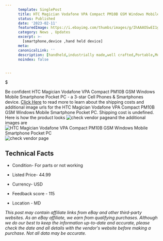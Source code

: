 ```yaml
---
      template: SinglePost
      title: HTC Magician Vodafone VPA Compact PM10B GSM Windows Mobile Smartphone Pocket PC
      status: Published
      date: '2023-02-11'
      featuredImage: https://i.ebayimg.com/thumbs/images/g/IhAAAOSwEI1gZL-Z/s-l225.jpg
      category: News , Updates
      excerpt: >-
        [smartphone,device ,hand held device]
      meta:
      canonicalLink: ''
      description: [handheld,industrially made,well crafted,Portable,Mobile,Compact,Convenient,Lightweight,Maneuverable,Man-portable,Miniature,Carriable,Hand-held,Light,Holdable,Transportable,Mobile device,Pocket-sized,On-the-go,Wireless,Cordless,Compact size,Convenient size, smartphone,device ,hand held device]
      noindex: false
      
        
---
```

$

Be confident HTC Magician Vodafone VPA Compact PM10B GSM Windows Mobile Smartphone Pocket PC - a 3-star Cell Phones & Smartphones device. [Click Here](https://www.ebay.com/itm/265107655170?hash=item3db9a5ca02%3Ag%3AIhAAAOSwEI1gZL-Z&mkevt=1&mkcid=1&mkrid=711-53200-19255-0&campid=%253CePNCampaignId%253E&customid=%253CreferenceId%253E&toolid=10049) to read more to learn about the shipping costs and additional image urls for the HTC Magician Vodafone VPA Compact PM10B GSM Windows Mobile Smartphone Pocket PC. Shipping cost is undefined. Here is how the product looks ![check vendor page](https://i.ebayimg.com/thumbs/images/g/IhAAAOSwEI1gZL-Z/s-l225.jpg)and the additional images are![HTC Magician Vodafone VPA Compact PM10B GSM Windows Mobile Smartphone Pocket PC](https://i.ebayimg.com/images/g/IhAAAOSwEI1gZL-Z/s-l1600.jpg)![check vendor page](https://origin-galleryplus.ebayimg.com/ws/web/265107655170_2_0_1/225x225.jpg,https://origin-galleryplus.ebayimg.com/ws/web/265107655170_3_0_1/225x225.jpg,https://origin-galleryplus.ebayimg.com/ws/web/265107655170_4_0_1/225x225.jpg,https://origin-galleryplus.ebayimg.com/ws/web/265107655170_5_0_1/225x225.jpg,https://origin-galleryplus.ebayimg.com/ws/web/265107655170_6_0_1/225x225.jpg,https://origin-galleryplus.ebayimg.com/ws/web/265107655170_7_0_1/225x225.jpg,https://origin-galleryplus.ebayimg.com/ws/web/265107655170_8_0_1/225x225.jpg,https://origin-galleryplus.ebayimg.com/ws/web/265107655170_9_0_1/225x225.jpg,https://origin-galleryplus.ebayimg.com/ws/web/265107655170_10_0_1/225x225.jpg,https://origin-galleryplus.ebayimg.com/ws/web/265107655170_11_0_1/225x225.jpg,https://origin-galleryplus.ebayimg.com/ws/web/265107655170_12_0_1/225x225.jpg)



 ## Technical Facts 



     
      

 - Condition- For parts or not working 


      

 - Listed Price- 44.99 


      

 - Currency- USD 


      

 - Feedback score - 115 


      

 - Location - MD 


      
      

 *_This post may contain affiliate links from eBay and other third-party websites. As an eBay affiliate, we earn from qualifying purchases. Although we do our best to keep the information up-to-date and accurate, please check the date and all details with the vendor's website before making a purchase. Not all data may be accurate._*






